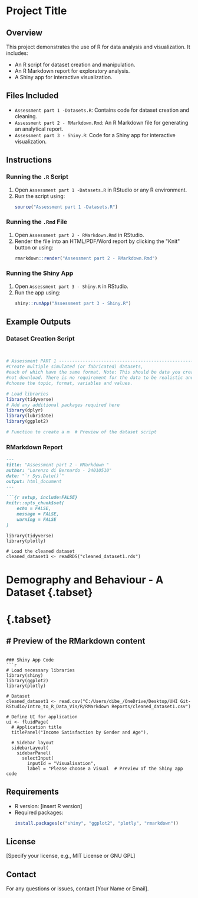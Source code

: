 
# Project Title

## Overview
This project demonstrates the use of R for data analysis and visualization. It includes:
- An R script for dataset creation and manipulation.
- An R Markdown report for exploratory analysis.
- A Shiny app for interactive visualization.

## Files Included
- `Assessment part 1 -Datasets.R`: Contains code for dataset creation and cleaning.
- `Assessment part 2 - RMarkdown.Rmd`: An R Markdown file for generating an analytical report.
- `Assessment part 3 - Shiny.R`: Code for a Shiny app for interactive visualization.

## Instructions

### Running the `.R` Script
1. Open `Assessment part 1 -Datasets.R` in RStudio or any R environment.
2. Run the script using:
   ```r
   source("Assessment part 1 -Datasets.R")
   ```

### Running the `.Rmd` File
1. Open `Assessment part 2 - RMarkdown.Rmd` in RStudio.
2. Render the file into an HTML/PDF/Word report by clicking the "Knit" button or using:
   ```r
   rmarkdown::render("Assessment part 2 - RMarkdown.Rmd")
   ```

### Running the Shiny App
1. Open `Assessment part 3 - Shiny.R` in RStudio.
2. Run the app using:
   ```r
   shiny::runApp("Assessment part 3 - Shiny.R")
   ```

## Example Outputs
### Dataset Creation Script
```r


# Assessment PART 1 ------------------------------------------------------------
#Create multiple simulated (or fabricated) datasets, 
#each of which have the same format. Note: This should be data you create, 
#not download. There is no requirement for the data to be realistic and you can 
#choose the topic, format, variables and values.

# Load libraries
library(tidyverse)
# Add any additional packages required here
library(dplyr)
library(lubridate)
library(ggplot2)

# Function to create a m  # Preview of the dataset script
```

### RMarkdown Report
```markdown
---
title: "Assessment part 2 - RMarkdown "
author: "Lorenzo di Bernardo - 24010510"
date: "`r Sys.Date()`"
output: html_document
---

```{r setup, include=FALSE}
knitr::opts_chunk$set(
	echo = FALSE,
	message = FALSE,
	warning = FALSE
)
```

```{r message=FALSE, warning=FALSE, include=FALSE, paged.print=FALSE}
library(tidyverse)
library(plotly)

# Load the cleaned dataset
cleaned_dataset1 <- readRDS("cleaned_dataset1.rds")

```

# Demography and Behaviour - A Dataset {.tabset}

# {.tabset}

##   # Preview of the RMarkdown content
```

### Shiny App Code
```r
# Load necessary libraries
library(shiny)
library(ggplot2)
library(plotly)

# Dataset
cleaned_dataset1 <- read.csv("C:/Users/dibe_/OneDrive/Desktop/UHI Git-RStudio/Intro_to_R_Data_Vis/R/RMarkdown Reports/cleaned_dataset1.csv")

# Define UI for application
ui <- fluidPage(
  # Application title
  titlePanel("Income Satisfaction by Gender and Age"),
  
  # Sidebar layout
  sidebarLayout(
    sidebarPanel(
      selectInput(
        inputId = "Visualisation",
        label = "Please choose a Visual  # Preview of the Shiny app code
```

## Requirements
- R version: [insert R version]
- Required packages:
  ```r
  install.packages(c("shiny", "ggplot2", "plotly", "rmarkdown"))
  ```

## License
[Specify your license, e.g., MIT License or GNU GPL]

## Contact
For any questions or issues, contact [Your Name or Email].
